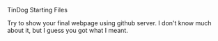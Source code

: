 TinDog Starting Files

Try to show your final webpage using github server. I don't know much about it, but I guess you got what I meant.
